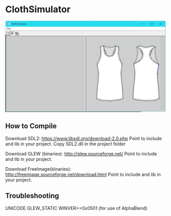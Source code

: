 # ClothSimulator

![Screenshot](screenshots/screenshot04.jpg?raw=true)

How to Compile
--------------
Download SDL2: https://www.libsdl.org/download-2.0.php
Point to include and lib in your project.
Copy SDL2.dll in the project folder

Download GLEW (binaries): http://glew.sourceforge.net/
Point to include and lib in your project.

Download FreeImage(binaries): http://freeimage.sourceforge.net/download.html
Point to include and lib in your project.

Troubleshooting
---------------
UNICODE
GLEW_STATIC
WINVER>=0x0501 (for use of AlphaBlend)